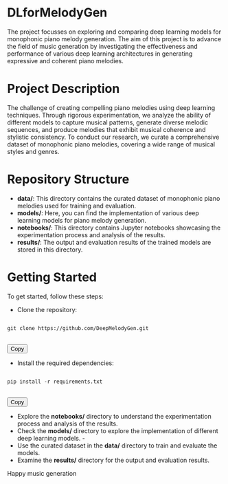 # DLforMelodyGen
The project focusses on exploring and comparing deep learning models for monophonic piano melody generation. The aim of this project is to advance the field of music generation by investigating the effectiveness and performance of various deep learning architectures in generating expressive and coherent piano melodies.

# Project Description
The challenge of creating compelling piano melodies using deep learning techniques. Through rigorous experimentation, we analyze the ability of different models to capture musical patterns, generate diverse melodic sequences, and produce melodies that exhibit musical coherence and stylistic consistency. To conduct our research, we curate a comprehensive dataset of monophonic piano melodies, covering a wide range of musical styles and genres.

# Repository Structure
 - **data/**: This directory contains the curated dataset of monophonic piano melodies used for training and evaluation.
 - **models/**: Here, you can find the implementation of various deep learning models for piano melody generation.
 - **notebooks/**: This directory contains Jupyter notebooks showcasing the experimentation process and analysis of the results.
 - **results/**: The output and evaluation results of the trained models are stored in this directory.

 # Getting Started
To get started, follow these steps:
 - Clone the repository: 
 <pre>
<code>
git clone https://github.com/DeepMelodyGen.git
</code>
</pre>

<button id="copyButton">Copy</button>

<script>
const copyButton = document.getElementById('copyButton');
const codeBlock = document.querySelector('code');

copyButton.addEventListener('click', () => {
  navigator.clipboard.writeText(codeBlock.innerText)
    .then(() => {
      console.log('Code copied to clipboard.');
    })
    .catch((error) => {
      console.error('Failed to copy code to clipboard:', error);
    });
});
</script>

 - Install the required dependencies: 
<pre>
<code>
pip install -r requirements.txt
</code>
</pre>

<button id="copyButton">Copy</button>

<script>
const copyButton = document.getElementById('copyButton');
const codeBlock = document.querySelector('code');

copyButton.addEventListener('click', () => {
  navigator.clipboard.writeText(codeBlock.innerText)
    .then(() => {
      console.log('Code copied to clipboard.');
    })
    .catch((error) => {
      console.error('Failed to copy code to clipboard:', error);
    });
});
</script>

 - Explore the **notebooks/** directory to understand the experimentation process and analysis of the results.
 - Check the **models/** directory to explore the implementation of different deep learning models. - 
 - Use the curated dataset in the **data/** directory to train and evaluate the models.
 - Examine the **results/** directory for the output and evaluation results.

Happy music generation 
